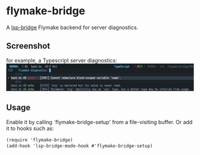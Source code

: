 # flymake-bridge

A [lsp-bridge](https://github.com/manateelazycat/lsp-bridge) Flymake backend for server diagnostics.

## Screenshot

for example, a Typescript server diagnostics:
![flymake-bridge](example-typescript.jpg)

## Usage

Enable it by calling `flymake-bridge-setup' from a file-visiting buffer. Or add it to hooks such as:

```elisp
(require 'flymake-bridge)
(add-hook 'lsp-bridge-mode-hook #'flymake-bridge-setup)
```
